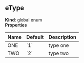 ## eType
**Kind**: global enum  
**Properties**

<table>
  <thead>
    <tr>
      <th>Name</th><th>Default</th><th>Description</th>
    </tr>
  </thead>
  <tbody>
<tr>
    <td>ONE</td><td>`1`</td><td>type one</td>
    </tr><tr>
    <td>TWO</td><td>`2`</td><td>type two</td>
    </tr>  </tbody>
</table>

